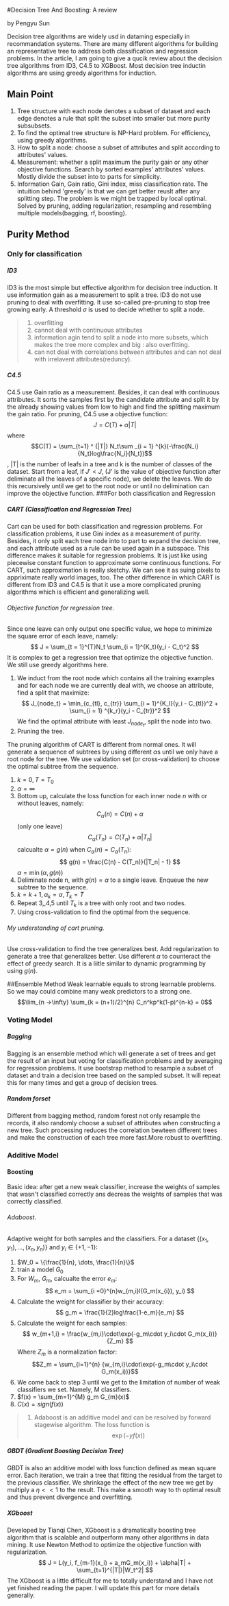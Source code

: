 #Decision Tree And Boosting: A review

by Pengyu Sun

Decision tree algorithms are widely usd in dataming especially in recommandation systems. There are many different algorithms for building an representative tree to address both classification and regression problems. In the article, I am going to give a qucik review about the decision tree algorithms from ID3, C4.5 to XGBoost. Most decision tree inductin algorithms are using greedy algorithms for induction.
## Main Point
1. Tree structure with each node denotes a subset of dataset and each edge denotes a rule that split the subset into smaller but more purity subsubsets.
2. To find the optimal tree structure is NP-Hard problem. For efficiency, using greedy algorithms.
3. How to split a node: choose a subset of attributes and split according to attributes' values.
4. Measurement: whether a split maximum the purity gain or any other objective functions. Search by sorted examples' attributes' values. Mostly divide the subset into to parts for simplicity.
5. Information Gain, Gain ratio, Gini index, miss classification rate. The intuition behind 'greedy' is that we can get better reuslt after any splitting step. The problem is we might be trapped by local optimal. Solved by pruning, adding regularization, resampling and resembling multiple models(bagging, rf, boosting).

## Purity Method
### Only for classification
##### ID3
ID3 is the most simple but effective algorithm for decision tree induction. It use information gain as a measurement to split a tree. ID3 do not use pruning to deal with overfitting. It use so-called pre-pruning to stop tree growing early. A threshold $\sigma$ is used to decide whether to split a node.
> 1. overfitting
> 2. cannot deal with continuous attributes
> 3. information agin tend to split a node into more subsets, which makes the tree more complex and big : also overfitting.
> 4. can not deal with correlations between attributes and can not deal with irrelavent attributes(reduncy).

##### C4.5
C4.5 use Gain ratio as a measurement. Besides, it can deal with continuous attributes. It sorts the samples first by the candidate attribute and split it by the already showing values from low to high and find the splitting maximum the gain ratio. For pruning, C4.5 use a objective function: 
$$
J = C(T) + \alpha |T|
$$ 
where $$C(T) = \sum_{t=1} ^ {|T|} N_t\sum _{i = 1} ^{k}(-\frac{N_i}{N_t}log\frac{N_i}{N_t})$$, |T| is the number of leafs in a tree and k is the number of classes of the dataset. Start from a leaf, if $J' < J$, (J' is the value of objective function after deliminate all the leaves of a specific node), we delete the leaves. We do this recursively until we get to the root node or until no delimination can improve the objective function.
###For both classification and Regression
##### CART (Classification and Regression Tree)
Cart can be used for both classification and regression problems. For classification problems, it use Gini index as a measurement of purity. Besides, it only split each tree node into to part to expand the decision tree, and each attribute used as a rule can be used again in a subspace. This difference makes it suitable for regression problems. It is just like using piecewise constant function to approximate some continuous functions. For CART, such approximation is really sketchy. We can see it as suing pixels to appriximate really world images, too. The other difference in which CART is different from ID3 and C4.5 is that it use a more complicated pruning algorithms which is efficient and generalizing well. 
###### Objective function for regression tree.
Since one leave can only output one specific value, we hope to minimize the square error of each leave, namely:
$$
J = \sum_{t = 1}^{T}N_t \sum_{i = 1}^{K_t}(y_i - C_t)^2
$$
It is complex to get a regression tree that optimize the objective function. We still use greedy algorithms here. 

1. We induct from the root node which contains all the training examples and for each node we are currently deal with, we choose an attribute, find a split that maximize:
$$
J_{node_t} = \min_{c_{tl}, c_{tr}} \sum_{i = 1}^{K_l}(y_i - C_{tl})^2 + \sum_{i = 1} ^{k_r}(y_i - C_{tr})^2
$$
We find the optimal attribute with least $J_{node_t}$, split the node into two. 
2. Pruning the tree.

The pruning algorithm of CART is different from normal ones. It will generate a sequence of subtrees by using different $\alpha$s until we only have a root node for the tree. We use validation set (or cross-validation) to choose the optimal subtree from the sequence.

1. $k = 0, T = T_0$
2. $\alpha = \infty$
3. Bottom up, calculate the loss function for each inner node $n$ with or without leaves, namely:
$$
C_\alpha(n) = C(n) + \alpha 
$$
(only one leave)
$$
C_\alpha(T_n) = C(T_n) + \alpha |T_n|
$$
calcualte $\alpha = g(n)$ when $C_\alpha(n) = C_\alpha(T_n)$:
$$
g(n) = \frac{C(n) - C(T_n)}{|T_n| - 1}
$$
$\alpha = \min(\alpha, g(n))$
4. Deliminate node n, with $g(n) = \alpha$ to a single leave. Enqueue the new subtree to the sequence.
5. $k = k+1, \alpha_k = \alpha, T_k = T$
6. Repeat 3,,4,5 until $T_k$ is a tree with only root and two nodes.
7. Using cross-validation to find the optimal from the sequence.

######  My understanding of cart pruning.
Use cross-validation to find the tree generalizes best. Add regularization to generate a tree that generalizes better. Use different $\alpha$ to counteract the effect of greedy search. It is a liitle similar to dynamic programming by using $g(n)$.

##Ensemble Method
Weak learnable equals to strong learnable problems. So we may could combine many weak predictors to a strong one. $$\lim_{n ->\infty} \sum_{k = (n+1)/2}^{n} C_n^kp^k(1-p)^{n-k} = 0$$
### Voting Model
##### Bagging
Bagging is an ensemble method which will generate a set of trees and get the result of an input but voting for classification problems and by averaging for regression problems. It use bootstrap method to resample a subset of dataset and train a decision tree based on the sampled subset. It will repeat this for many times and get a group of decision trees. 
##### Random forset
Different from bagging method, random forest not only resample the records, it also randomly choose a subset of attributes when constructing a new tree. Such processing reduces the correlation bewteen different trees and make the construction of each tree more fast.More robust to overfitting. 
### Additive Model
#### Boosting 
Basic idea: after get a new weak classifier, increase the weights of samples that wasn't classified correctly ans decreas the weights of samples that was correctly classified.
###### Adaboost.
Adaptive weight for both samples and the classifiers. For a dataset $\{(x_1,y_1), \dots, (x_n, y_n)\}$ and $y_i \in \{+1, -1\}$:

1. $W_0 = \{\frac{1}{n}, \dots, \frac{1}{n}\}$
2. train a model $G_0$
3. For $W_m$, $G_m$, calcualte the error $e_m$:
$$
e_m = \sum_{i =0}^{n}w_{m,i}I(G_m(x_{i}), y_i)
$$
4. Calculate the weight for classifier by their accuracy:
$$
g_m = \frac{1}{2}log\frac{1-e_m}{e_m}
$$
5. Calculate the weight for each samples:
$$
w_{m+1,i} = \frac{w_{m,i}\cdot\exp(-g_m\cdot y_i\cdot G_m(x_i))}{Z_m}
$$
Where $Z_m$ is a normalization factor:
$$Z_m = \sum_{i=1}^{n} {w_{m,i}\cdot\exp(-g_m\cdot y_i\cdot G_m(x_i))}$$
6. We come back to step 3 until we get to the limitation of number of weak classifiers we set. Namely, M classifiers.
7. $f(x) = \sum_{m=1}^{M} g_m G_{m}(x)$
8. $C(x) = sign(f(x))$

> 1. Adaboost is an additive model and can be resolved by forward stagewise algorithm. The loss function is 
$$
\exp (-yf(x))
$$ 

##### GBDT (Gradient Boosting Decision Tree)
GBDT is also an additive model with loss function defined as mean square error. Each iteration, we train a tree that fitting the residual from the target to the previous classifier. We shrinkage the effect of the new tree we get by multiply a $\eta << 1$ to the result. This make a smooth way to th optimal result and thus prevent divergence and overfitting. 

##### XGboost
Developed by Tianqi Chen, XGboost is a dramatically boosting tree algorithm that is scalable and outperform many other algorithms in data mining. It use Newton Method to optimize the objective function with regularization.
$$
J = L(y_i, f_{m-1}(x_i) + a_mG_m(x_i)) + \alpha|T| + \sum_{t=1}^{|T|}|W_t^2|
$$
The XGboost is a little difficult for me to totally understand and I have not yet finished reading the paper. I will update this part for more details generally.





